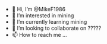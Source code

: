 - 👋 Hi, I’m @MikeF1986
- 👀 I’m interested in mining
- 🌱 I’m currently learning mining 
- 💞️ I’m looking to collaborate on ?????
- 📫 How to reach me ...

<!---
MikeF1986/MikeF1986 is a ✨ special ✨ repository because its `README.md` (this file) appears on your GitHub profile.
You can click the Preview link to take a look at your changes.
--->
